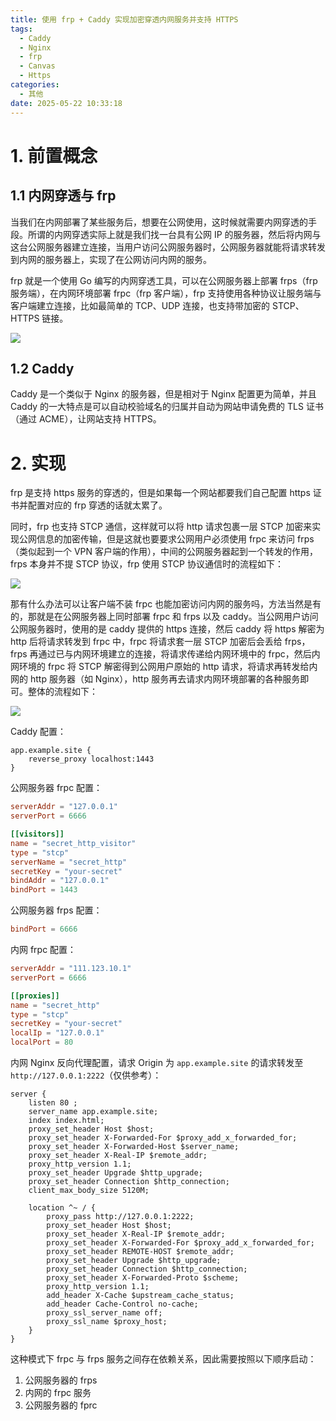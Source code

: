 ```yaml
---
title: 使用 frp + Caddy 实现加密穿透内网服务并支持 HTTPS
tags:
  - Caddy
  - Nginx
  - frp
  - Canvas
  - Https
categories:
  - 其他
date: 2025-05-22 10:33:18
---
```

# 1. 前置概念

## 1.1 内网穿透与 frp

当我们在内网部署了某些服务后，想要在公网使用，这时候就需要内网穿透的手段。所谓的内网穿透实际上就是我们找一台具有公网 IP 的服务器，然后将内网与这台公网服务器建立连接，当用户访问公网服务器时，公网服务器就能将请求转发到内网的服务器上，实现了在公网访问内网的服务。

frp 就是一个使用 Go 编写的内网穿透工具，可以在公网服务器上部署 frps（frp 服务端），在内网环境部署 frpc（frp 客户端），frp 支持使用各种协议让服务端与客户端建立连接，比如最简单的 TCP、UDP 连接，也支持带加密的 STCP、HTTPS 链接。

![](https://esunr-image-bed.oss-cn-beijing.aliyuncs.com/picgo/202505221059502.png)

## 1.2 Caddy

Caddy 是一个类似于 Nginx 的服务器，但是相对于 Nginx 配置更为简单，并且 Caddy 的一大特点是可以自动校验域名的归属并自动为网站申请免费的 TLS 证书（通过 ACME），让网站支持 HTTPS。

# 2. 实现

frp 是支持 https 服务的穿透的，但是如果每一个网站都要我们自己配置 https 证书并配置对应的 frp 穿透的话就太累了。

同时，frp 也支持 STCP 通信，这样就可以将 http 请求包裹一层 STCP 加密来实现公网信息的加密传输，但是这就也要要求公网用户必须使用 frpc 来访问 frps（类似起到一个 VPN 客户端的作用），中间的公网服务器起到一个转发的作用，frps 本身并不提 STCP 协议，frp 使用 STCP 协议通信时的流程如下：

![](https://esunr-image-bed.oss-cn-beijing.aliyuncs.com/picgo/202505221142458.png)

那有什么办法可以让客户端不装 frpc 也能加密访问内网的服务吗，方法当然是有的，那就是在公网服务器上同时部署 frpc 和 frps 以及 caddy。当公网用户访问公网服务器时，使用的是 caddy 提供的 https 连接，然后 caddy 将 https 解密为 http 后将请求转发到 frpc 中，frpc 将请求套一层 STCP 加密后会丢给 frps，frps 再通过已与内网环境建立的连接，将请求传递给内网环境中的 frpc，然后内网环境的 frpc 将 STCP 解密得到公网用户原始的 http 请求，将请求再转发给内网的 http 服务器（如 Nginx），http 服务再去请求内网环境部署的各种服务即可。整体的流程如下：

![](https://esunr-image-bed.oss-cn-beijing.aliyuncs.com/picgo/202505221349091.png)

Caddy 配置：

```
app.example.site {
    reverse_proxy localhost:1443
}
```

公网服务器 frpc 配置：

```toml
serverAddr = "127.0.0.1"
serverPort = 6666

[[visitors]]
name = "secret_http_visitor"
type = "stcp"
serverName = "secret_http"
secretKey = "your-secret"
bindAddr = "127.0.0.1"
bindPort = 1443
```

公网服务器 frps 配置：

```toml
bindPort = 6666
```

内网 frpc 配置：

```toml
serverAddr = "111.123.10.1"
serverPort = 6666

[[proxies]]
name = "secret_http"
type = "stcp"
secretKey = "your-secret"
localIp = "127.0.0.1"
localPort = 80
```

内网 Nginx 反向代理配置，请求 Origin 为 `app.example.site` 的请求转发至 `http://127.0.0.1:2222`（仅供参考）：

```
server {
    listen 80 ; 
    server_name app.example.site; 
    index index.html; 
    proxy_set_header Host $host; 
    proxy_set_header X-Forwarded-For $proxy_add_x_forwarded_for; 
    proxy_set_header X-Forwarded-Host $server_name; 
    proxy_set_header X-Real-IP $remote_addr; 
    proxy_http_version 1.1; 
    proxy_set_header Upgrade $http_upgrade; 
    proxy_set_header Connection $http_connection; 
    client_max_body_size 5120M;
    
    location ^~ / {
	    proxy_pass http://127.0.0.1:2222; 
	    proxy_set_header Host $host; 
	    proxy_set_header X-Real-IP $remote_addr; 
	    proxy_set_header X-Forwarded-For $proxy_add_x_forwarded_for; 
	    proxy_set_header REMOTE-HOST $remote_addr; 
	    proxy_set_header Upgrade $http_upgrade; 
	    proxy_set_header Connection $http_connection; 
	    proxy_set_header X-Forwarded-Proto $scheme; 
	    proxy_http_version 1.1; 
	    add_header X-Cache $upstream_cache_status; 
	    add_header Cache-Control no-cache; 
	    proxy_ssl_server_name off; 
	    proxy_ssl_name $proxy_host; 
	}
}
```

这种模式下 frpc 与 frps 服务之间存在依赖关系，因此需要按照以下顺序启动：

1. 公网服务器的 frps
2. 内网的 frpc 服务
3. 公网服务器的 fprc
